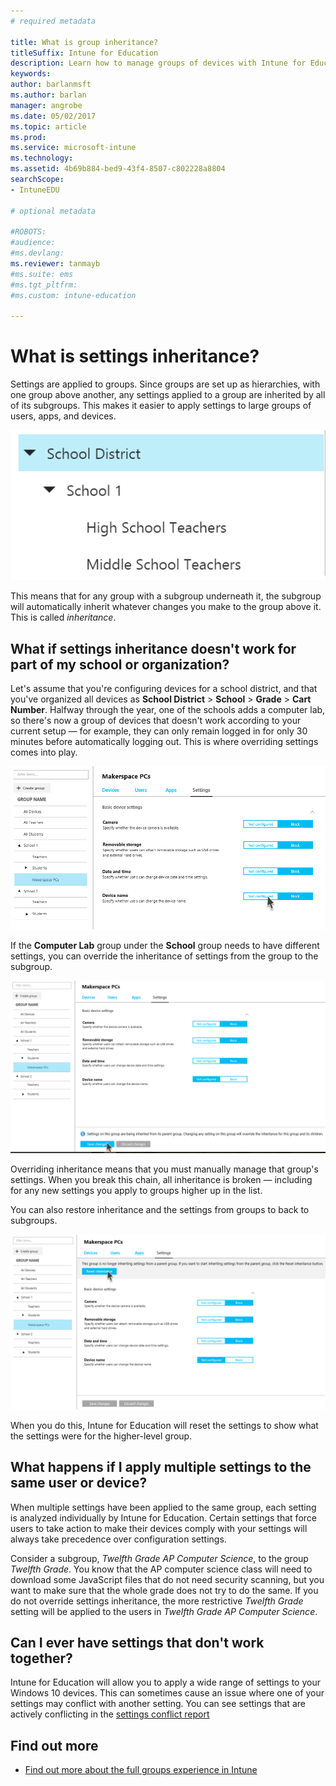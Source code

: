 ```yaml
---
# required metadata

title: What is group inheritance?
titleSuffix: Intune for Education
description: Learn how to manage groups of devices with Intune for Education.
keywords:
author: barlanmsft
ms.author: barlan
manager: angrobe
ms.date: 05/02/2017
ms.topic: article
ms.prod:
ms.service: microsoft-intune
ms.technology:
ms.assetid: 4b69b884-bed9-43f4-8507-c802228a8804
searchScope:
- IntuneEDU

# optional metadata

#ROBOTS:
#audience:
#ms.devlang:
ms.reviewer: tanmayb
#ms.suite: ems
#ms.tgt_pltfrm:
#ms.custom: intune-education

---
```


# What is settings inheritance?

Settings are applied to groups. Since groups are set up as hierarchies, with one group above another, any settings applied to a group are inherited by all of its subgroups. This makes it easier to apply settings to large groups of users, apps, and devices.

  ![A tree of groups of and subgroups.](./media/groups-002-inheritance.png)

This means that for any group with a subgroup underneath it, the subgroup will automatically inherit whatever changes you make to the group above it. This is called _inheritance_.

## What if settings inheritance doesn't work for part of my school or organization?

Let's assume that you're configuring devices for a school district, and that you've organized all devices as __School District__ > __School__ > __Grade__ > __Cart Number__. Halfway through the year, one of the schools adds a computer lab, so there's now a group of devices that doesn't work according to your current setup — for example, they can only remain logged in for only 30 minutes before automatically logging out. This is where overriding settings comes into play.

  ![Are you sure you want to override settings?](./media/groups-003-beginning-to-deviate-from-inheritance.png)

If the __Computer Lab__ group under the __School__ group needs to have different settings, you can override the inheritance of settings from the group to the subgroup.

  ![Beginning to deviate from inheritance.](./media/groups-004-are-you-sure-you-want-to-override-settings.png)

Overriding inheritance means that you must manually manage that group's settings. When you break this chain, all inheritance is broken — including for any new settings you apply to groups higher up in the list.

You can also restore inheritance and the settings from groups to back to subgroups.

  ![Resetting inheritance](./media/groups-005-reset-inheritance.png)

When you do this, Intune for Education will reset the settings to show what the settings were for the higher-level group.

## What happens if I apply multiple settings to the same user or device?

When multiple settings have been applied to the same group, each setting is analyzed individually by Intune for Education. Certain settings that force users to take action to make their devices comply with your settings will always take precedence over configuration settings.

Consider a subgroup, *Twelfth Grade AP Computer Science*, to the group *Twelfth Grade*. You know that the AP computer science class will need to download some JavaScript files that do not need security scanning, but you want to make sure that the whole grade does not try to do the same. If you do not override settings inheritance, the more restrictive *Twelfth Grade* setting will be applied to the users in *Twelfth Grade AP Computer Science*.

## Can I ever have settings that don't work together?

Intune for Education will allow you to apply a wide range of settings to your Windows 10 devices. This can sometimes cause an issue where one of your settings may conflict with another setting. You can see settings that are actively conflicting in the [settings conflict report](what-are-reports.md)

## Find out more

- [Find out more about the full groups experience in Intune](https://docs.microsoft.com/intune/deploy-use/use-groups-to-manage-users-and-devices-with-microsoft-intune)
